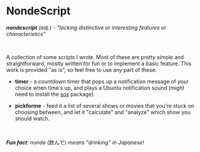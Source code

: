 NondeScript
===========

<i><b>nondescript</b> (adj.) - "lacking distinctive or interesting features or characteristics"</i>

<br />

A collection of some scripts I wrote.  Most of these are pretty simple and straightforward, mostly written for fun or to implement a basic feature.  This work is provided "as is", so feel free to use any part of these.

* **timer** - a countdown timer that pops up a notification message of your choice when time's up, and plays a Ubuntu notification sound (might need to install the <a href="http://packages.ubuntu.com/search?keywords=sox">sox</a> package).

* **pickforme** - feed it a list of several shows or movies that you're stuck on choosing between, and let it "calculate" and "analyze" which show you should watch.

<br />

<i><b>Fun fact</b>: nonde </i>(飲んで)<i> means "drinking" in Japanese!</i>
